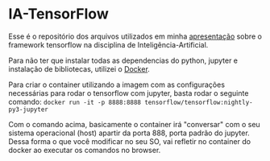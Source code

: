 # IA-TensorFlow
Esse é o repositório dos arquivos utilizados em minha [apresentação](https://slides.com/fziliotti/deck-d6777cd9-e72f-4234-b4c9-5ba2ae4ed8ab/fullscreen) sobre o framework tensorflow na disciplina de Inteligência-Artificial.

Para não ter que instalar todas as dependencias do python, jupyter e instalação de bibliotecas, utilizei o [Docker](https://www.docker.com/).

Para criar o container utilizando a imagem com as configurações necessárias para rodar o tensorflow com jupyter, basta rodar o seguinte comando:
`docker run -it -p 8888:8888 tensorflow/tensorflow:nightly-py3-jupyter`

Com o comando acima, basicamente o container irá "conversar" com o seu sistema operacional (host) apartir da porta 888, porta padrão do jupyter.
Dessa forma o que você modificar no seu SO, vai refletir no container do docker ao executar os comandos no browser.
